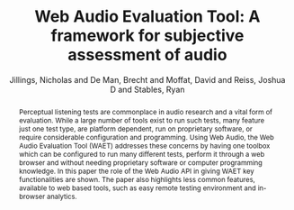 --- 
title: "Web Audio Evaluation Tool: A framework for subjective assessment of audio" 
abstract: "Perceptual listening tests are commonplace in audio research and a vital form of evaluation. While a large number of tools exist to run such tests, many feature just one test type, are platform dependent, run on proprietary software, or require considerable configuration and programming. Using Web Audio, the Web Audio Evaluation Tool (WAET) addresses these concerns by having one toolbox which can be configured to run many different tests, perform it through a web browser and without needing proprietary software or computer programming knowledge. In this paper the role of the Web Audio API in giving WAET key functionalities are shown. The paper also highlights less common features, available to web based tools, such as easy remote testing environment and in-browser analytics." 
address: "Atlanta, GA, USA" 
author: "Jillings, Nicholas and De Man, Brecht and Moffat, David and Reiss, Joshua D and Stables, Ryan"
webAuthor: "Nicholas Jillings, Brecht De Man, David Moffat, Joshua D Reiss, Ryan Stables" 
booktitle: "Proceedings of the International Web Audio Conference" 
editor: "Freeman, Jason and Lerch, Alexander and Paradis, Matthew" 
month: "April"
pages: "" 
publisher: "Georgia Tech" 
series: "WAC '16"
track: "Paper"  
year: "2016" 
id: "2016_67" 
tags: year2016
media: https://smartech.gatech.edu/bitstream/handle/1853/54595/lightningtalks-day2_videostream.html?sequence=8&isAllowed=y 
pdflink: /_data/papers/pdf/2016/2016_67.pdf
ISSN: 2663-5844
---